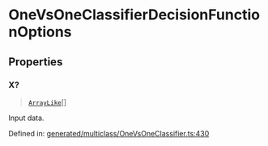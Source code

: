 # OneVsOneClassifierDecisionFunctionOptions

## Properties

### X?

> [`ArrayLike`](../types/ArrayLike.md)[]

Input data.

Defined in:  [generated/multiclass/OneVsOneClassifier.ts:430](https://github.com/transitive-bullshit/scikit-learn-ts/blob/92ab806/packages/sklearn/src/generated/multiclass/OneVsOneClassifier.ts#L430)
